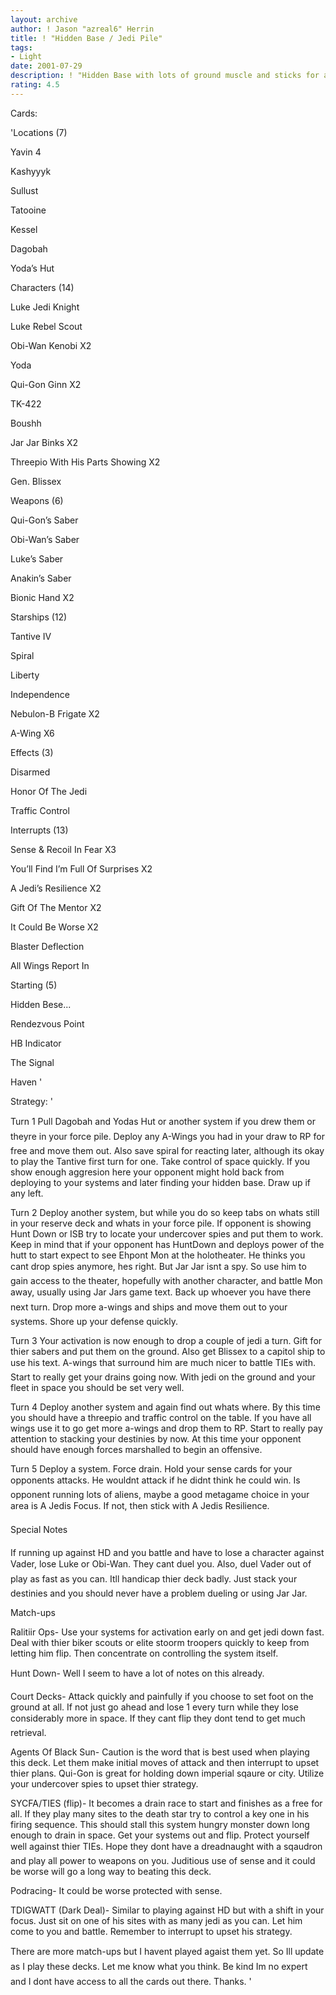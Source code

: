```yaml
---
layout: archive
author: ! Jason "azreal6" Herrin
title: ! "Hidden Base / Jedi Pile"
tags:
- Light
date: 2001-07-29
description: ! "Hidden Base with lots of ground muscle and sticks for added drain."
rating: 4.5
---
```

Cards: 

'Locations (7)

Yavin 4

Kashyyyk

Sullust

Tatooine

Kessel

Dagobah

Yoda’s Hut


Characters (14)

Luke Jedi Knight

Luke Rebel Scout

Obi-Wan Kenobi X2

Yoda

Qui-Gon Ginn X2

TK-422

Boushh

Jar Jar Binks X2

Threepio With His Parts Showing X2

Gen. Blissex


Weapons (6)

Qui-Gon’s Saber

Obi-Wan’s Saber

Luke’s Saber

Anakin’s Saber

Bionic Hand X2


Starships (12)

Tantive IV

Spiral

Liberty

Independence

Nebulon-B Frigate X2

A-Wing X6


Effects (3)

Disarmed

Honor Of The Jedi

Traffic Control


Interrupts (13)

Sense & Recoil In Fear X3

You’ll Find I’m Full Of Surprises X2

A Jedi’s Resilience X2

Gift Of The Mentor X2

It Could Be Worse X2

Blaster Deflection

All Wings Report In


Starting (5)

Hidden Bese...

Rendezvous Point

HB Indicator

The Signal

Haven '

Strategy: '

Turn 1 Pull Dagobah and Yodas Hut or another system if you drew them or theyre in your force pile. Deploy any A-Wings you had in your draw to RP for free and move them out. Also save spiral for reacting later, although its okay to play the Tantive first turn for one. Take control of space quickly. If you show enough aggresion here your opponent might hold back from deploying to your systems and later finding your hidden base. Draw up if any left.


Turn 2 Deploy another system, but while you do so keep tabs on whats still in your reserve deck and whats in your force pile. If opponent is showing Hunt Down or ISB try to locate your undercover spies and put them to work. Keep in mind that if your opponent has HuntDown and deploys power of the hutt to start expect to see Ehpont Mon at the holotheater. He thinks you cant drop spies anymore, hes right. But Jar Jar isnt a spy. So use him to gain access to the theater, hopefully with another character, and battle Mon away, usually using Jar Jars game text. Back up whoever you have there next turn. Drop more a-wings and ships and move them out to your systems. Shore up your defense quickly.


Turn 3 Your activation is now enough to drop a couple of jedi a turn. Gift for thier sabers and put them on the ground.  Also get Blissex to a capitol ship to use his text. A-wings that surround him are much nicer to battle TIEs with. Start to really get your drains going now. With jedi on the ground and your fleet in space you should be set very well.


Turn 4 Deploy another system and again find out whats where. By this time you should have a threepio and traffic control on the table. If you have all wings use it to go get more a-wings and drop them to RP. Start to really pay attention to stacking your destinies by now. At this time your opponent should have enough forces marshalled to begin an offensive.


Turn 5 Deploy a system. Force drain. Hold your sense cards for your opponents attacks. He wouldnt attack if he didnt think he could win. Is opponent running lots of aliens, maybe a good metagame choice in your area is A Jedis Focus. If not, then stick  with A Jedis Resilience. 


Special Notes 


If running up against HD and you battle and have to lose a character against Vader, lose Luke or Obi-Wan. They cant duel you. Also, duel Vader out of play as fast as you can. Itll handicap thier deck badly. Just stack your destinies and you should never have a problem dueling or using Jar Jar.


Match-ups


Ralitiir Ops- Use your systems for activation early on and get jedi down fast. Deal with thier biker scouts or elite stoorm troopers quickly to keep from letting him flip. Then concentrate on controlling the system itself.


Hunt Down- Well I seem to have a lot of notes on this already.


Court Decks- Attack quickly and painfully if you choose to set foot on the ground at all. If not just go ahead and lose 1 every turn while they lose considerably more in space. If they cant flip they dont tend to get much retrieval.


Agents Of Black Sun- Caution is the word that is best used when playing this deck. Let them make initial moves of attack and then interrupt  to upset thier plans. Qui-Gon is great for holding down imperial sqaure or city. Utilize your undercover spies to upset thier strategy.


SYCFA/TIES (flip)- It becomes a drain race to start and finishes as a free for all. If they play many sites to the death star try to control a key one in his firing sequence. This should stall this system hungry monster down long enough to drain in space. Get your systems out and flip. Protect yourself well against thier TIEs. Hope they dont have a dreadnaught with a sqaudron and play all power to weapons on you. Juditious use of sense and it could be worse will go a long way to beating this deck.


Podracing- It could be worse protected with sense.


TDIGWATT (Dark Deal)- Similar to playing against HD but with a shift in your focus. Just sit on one of his sites with as many jedi as you can. Let him come to you and battle. Remember to interrupt to upset his strategy. 


There are more match-ups but I havent played agaist them yet. So Ill update as I play these decks. Let me know what you think. Be kind Im no expert and I dont have access to all the cards out there. Thanks.      '